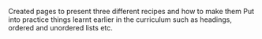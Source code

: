 Created pages to present three different recipes and how to make them
Put into practice things learnt earlier in the curriculum such as headings, ordered and unordered lists etc.